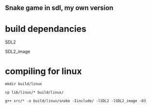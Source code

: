 ## Snake game in sdl, my own version

# build dependancies

SDL2

SDL2_image

# compiling for linux

`mkdir build/linux`

`cp lib/linux/* build/linux/`

`g++ src/* -o build/linux/snake -Iinclude/ -lSDL2 -lSDL2_image -O3`